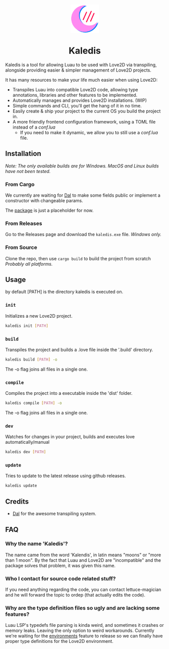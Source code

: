 <div align="center">
<img width=90 height=90 src="./images/image.png" align="center" />

# Kaledis

</div>

Kaledis is a tool for allowing Luau to be used with Love2D via transpiling, alongside providing easier & simpler management of Love2D projects.

It has many resources to make your life much easier when using Love2D:
* Transpiles Luau into compatible Love2D code, allowing type annotations, libraries and other features to be implemented.
* Automatically manages and provides Love2D installations. (WIP)
* Simple commands and CLI, you'll get the hang of it in no time.
* Easily create & ship your project to the current OS you build the project in.
* A more friendly frontend configuration framework, using a TOML file instead of a *conf.lua*
  * If you need to make it dynamic, we allow you to still use a *conf.lua* file.

## Installation
*Note: The only available builds are for Windows. MacOS and Linux builds have not been tested.*

### From Cargo 
We currently are waiting for [Dal](https://github.com/CavefulGames/dal) to make some fields public or implement a constructor with changeable params.

The [package](https://crates.io/crates/kaledis) is just a placeholder for now.

### From Releases
Go to the Releases page and download the `kaledis.exe` file. *Windows only.*

### From Source
Clone the repo, then use `cargo build` to build the project from scratch *Probably all platforms.*

## Usage

by default [PATH] is the directory kaledis is executed on.

### `init`
Initializes a new Love2D project.
```sh
kaledis init [PATH]
```

### `build`
Transpiles the project and builds a .love file inside the '.build' directory.
```sh
kaledis build [PATH] -o
```
The -o flag joins all files in a single one.

### `compile`
Compiles the project into a executable inside the 'dist' folder.
```sh
kaledis compile [PATH] -o
```
The -o flag joins all files in a single one.

### `dev`
Watches for changes in your project, builds and executes love automatically/manual
```sh
kaledis dev [PATH]
```

### `update`
Tries to update to the latest release using github releases.
```sh
kaledis update
```

## Credits
- [Dal](https://github.com/CavefulGames/dalbit) for the awesome transpiling system.

## FAQ
### Why the name 'Kaledis'?
The name came from the word 'Kalendis', in latin means "moons" or "more than 1 moon". By the fact that Luau and Love2D are "incompatible" and the package solves that problem, it was given this name.

### Who I contact for source code related stuff?
If you need anything regarding the code, you can contact lettuce-magician and he will forward the topic to ordep (that actually edits the code).

### Why are the type definition files so ugly and are lacking some features?
Luau LSP's typedefs file parsing is kinda weird, and sometimes it crashes or memory leaks. Leaving the only option to weird workarounds.
Currently we're waiting for the [environments](https://github.com/JohnnyMorganz/luau-lsp/pull/84) feature to release so we can finally have proper type definitions for the Love2D environment.
